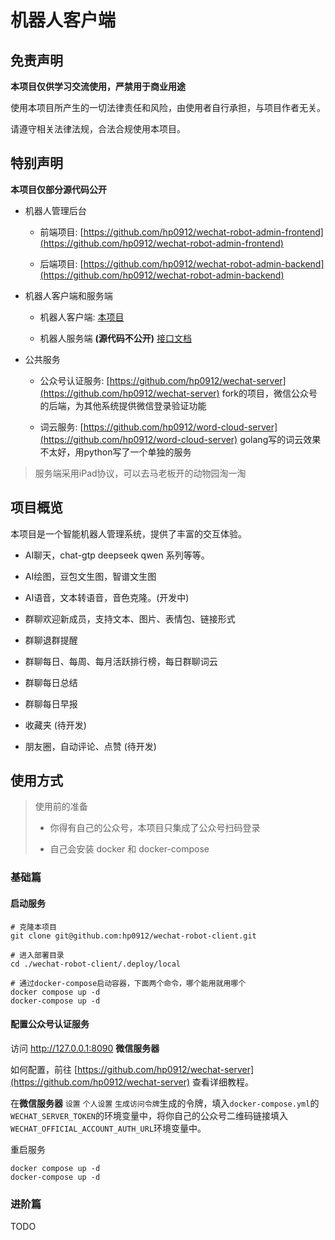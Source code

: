 # 机器人客户端

## 免责声明

**本项目仅供学习交流使用，严禁用于商业用途**

使用本项目所产生的一切法律责任和风险，由使用者自行承担，与项目作者无关。

请遵守相关法律法规，合法合规使用本项目。

## 特别声明

**本项目仅部分源代码公开**

- 机器人管理后台

  - 前端项目: [https://github.com/hp0912/wechat-robot-admin-frontend](https://github.com/hp0912/wechat-robot-admin-frontend)

  - 后端项目: [https://github.com/hp0912/wechat-robot-admin-backend](https://github.com/hp0912/wechat-robot-admin-backend)

- 机器人客户端和服务端

  - 机器人客户端: [本项目](https://github.com/hp0912/wechat-robot-client)

  - 机器人服务端 **(源代码不公开)** [接口文档](ipad.swagger.yml)

- 公共服务

  - 公众号认证服务: [https://github.com/hp0912/wechat-server](https://github.com/hp0912/wechat-server) fork的项目，微信公众号的后端，为其他系统提供微信登录验证功能

  - 词云服务: [https://github.com/hp0912/word-cloud-server](https://github.com/hp0912/word-cloud-server) golang写的词云效果不太好，用python写了一个单独的服务

> 服务端采用iPad协议，可以去马老板开的动物园淘一淘

## 项目概览

本项目是一个智能机器人管理系统，提供了丰富的交互体验。

- AI聊天，chat-gtp deepseek qwen 系列等等。

- AI绘图，豆包文生图，智谱文生图

- AI语音，文本转语音，音色克隆。(开发中)

- 群聊欢迎新成员，支持文本、图片、表情包、链接形式

- 群聊退群提醒

- 群聊每日、每周、每月活跃排行榜，每日群聊词云

- 群聊每日总结

- 群聊每日早报

- 收藏夹 (待开发)

- 朋友圈，自动评论、点赞 (待开发)

## 使用方式

> 使用前的准备
>
> - 你得有自己的公众号，本项目只集成了公众号扫码登录
>
> - 自己会安装 docker 和 docker-compose

### 基础篇

#### 启动服务

```vim
# 克隆本项目
git clone git@github.com:hp0912/wechat-robot-client.git

# 进入部署目录
cd ./wechat-robot-client/.deploy/local

# 通过docker-compose启动容器，下面两个命令，哪个能用就用哪个
docker compose up -d
docker-compose up -d
```

#### 配置公众号认证服务

访问 http://127.0.0.1:8090 **微信服务器**

如何配置，前往 [https://github.com/hp0912/wechat-server](https://github.com/hp0912/wechat-server) 查看详细教程。

在**微信服务器** `设置` `个人设置` `生成访问令牌`生成的令牌，填入`docker-compose.yml`的`WECHAT_SERVER_TOKEN`的环境变量中，将你自己的公众号二维码链接填入`WECHAT_OFFICIAL_ACCOUNT_AUTH_URL`环境变量中。

重启服务

```
docker compose up -d
docker-compose up -d
```

### 进阶篇

TODO